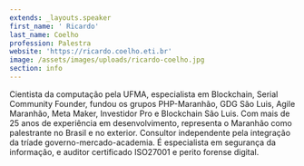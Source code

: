 ```yaml
---
extends: _layouts.speaker
first_name: ' Ricardo'
last_name: Coelho
profession: Palestra
website: 'https://ricardo.coelho.eti.br'
image: /assets/images/uploads/ricardo-coelho.jpg
section: info
---
```

Cientista da computação pela UFMA, especialista em Blockchain, Serial Community Founder, fundou os grupos PHP-Maranhão, GDG São Luis, Agile Maranhão, Meta Maker, Investidor Pro e Blockchain São Luis. Com mais de 25 anos de experiência em desenvolvimento, representa o Maranhão como palestrante no Brasil e no exterior. Consultor independente pela integração da tríade governo-mercado-academia. É especialista em segurança da informação, e auditor certificado ISO27001 e perito forense digital.
